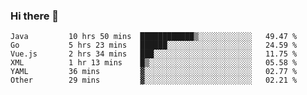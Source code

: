 ### Hi there 👋

<!--
**urzz/urzz** is a ✨ _special_ ✨ repository because its `README.md` (this file) appears on your GitHub profile.

Here are some ideas to get you started:

- 🔭 I’m currently working on ...
- 🌱 I’m currently learning ...
- 👯 I’m looking to collaborate on ...
- 🤔 I’m looking for help with ...
- 💬 Ask me about ...
- 📫 How to reach me: ...
- 😄 Pronouns: ...
- ⚡ Fun fact: ...
-->

<!--START_SECTION:waka-->

```text
Java         10 hrs 50 mins  ████████████▒░░░░░░░░░░░░   49.47 %
Go           5 hrs 23 mins   ██████░░░░░░░░░░░░░░░░░░░   24.59 %
Vue.js       2 hrs 34 mins   ███░░░░░░░░░░░░░░░░░░░░░░   11.75 %
XML          1 hr 13 mins    █▒░░░░░░░░░░░░░░░░░░░░░░░   05.58 %
YAML         36 mins         ▓░░░░░░░░░░░░░░░░░░░░░░░░   02.77 %
Other        29 mins         ▓░░░░░░░░░░░░░░░░░░░░░░░░   02.21 %
```

<!--END_SECTION:waka-->
